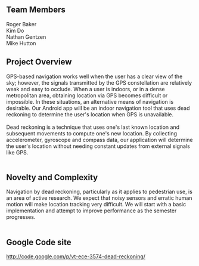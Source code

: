 ## Team Members ##

Roger Baker<br>
Kim Do<br>
Nathan Gentzen<br>
Mike Hutton<br>

<h2>Project Overview</h2>

GPS-based navigation works well when the user has a clear view of the sky; however, the signals transmitted by the GPS constellation are relatively weak and easy to occlude.  When a user is indoors, or in a dense metropolitan area, obtaining location via GPS becomes difficult or impossible.  In these situations, an alternative means of navigation is desirable.  Our Android app will be an indoor navigation tool that uses dead reckoning to determine the user's location when GPS is unavailable.<br>
<br>
Dead reckoning is a technique that uses one's last known location and subsequent movements to compute one's new location. By collecting accelerometer, gyroscope and compass data, our application will determine the user's location without needing constant updates from external signals like GPS.<br>
<br>
<h2>Novelty and Complexity</h2>

Navigation by dead reckoning, particularly as it applies to pedestrian use, is an area of active research.  We expect that noisy sensors and erratic human motion will make location tracking very difficult.  We will start with a basic implementation and attempt to improve performance as the semester progresses.<br>
<br>
<h2>Google Code site</h2>
<a href='http://code.google.com/p/vt-ece-3574-dead-reckoning/'>http://code.google.com/p/vt-ece-3574-dead-reckoning/</a>
